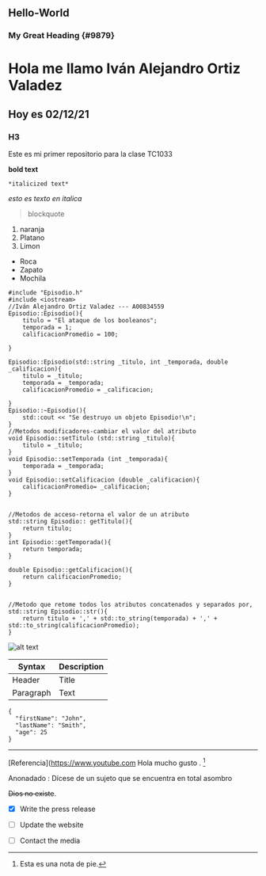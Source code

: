 ## Hello-World
### My Great Heading {#9879}
# Hola me llamo Iván Alejandro Ortiz Valadez
## Hoy es 02/12/21
### H3
Este es mi primer repositorio para la clase TC1033


**bold text**

	*italicized text*
  *esto es texto en italica*
  
  
> blockquote
    
1. naranja 
2. Platano
3. Limon

- Roca
- Zapato
- Mochila

```````
#include "Episodio.h"
#include <iostream>
//Iván Alejandro Ortiz Valadez --- A00834559
Episodio::Episodio(){
    titulo = "El ataque de los booleanos";
    temporada = 1;
    calificacionPromedio = 100;

}

Episodio::Episodio(std::string _titulo, int _temporada, double _calificacion){
    titulo = _titulo;
    temporada = _temporada;
    calificacionPromedio = _calificacion;

}
Episodio::~Episodio(){
    std::cout << "Se destruyo un objeto Episodio!\n";
}
//Metodos modificadores-cambiar el valor del atributo
void Episodio::setTitulo (std::string _titulo){
    titulo = _titulo;
}
void Episodio::setTemporada (int _temporada){
    temporada = _temporada;
}
void Episodio::setCalificacion (double _calificacion){
    calificacionPromedio= _calificacion;
}


//Metodos de acceso-retorna el valor de un atributo
std::string Episodio:: getTitulo(){
    return titulo;
}
int Episodio::getTemporada(){
    return temporada;
}

double Episodio::getCalificacion(){
    return calificacionPromedio;
}


//Metodo que retome todos los atributos concatenados y separados por,
std::string Episodio::str(){
    return titulo + ',' + std::to_string(temporada) + ',' + std::to_string(calificacionPromedio);
}
```````

![alt text](foto.jpg)



| Syntax | Description |
| ----------- | ----------- |
| Header | Title |
| Paragraph | Text |


```
{
  "firstName": "John",
  "lastName": "Smith",
  "age": 25
}
```
---

[Referencia](https://www.youtube.com
Hola mucho gusto . [^1]

[^1]: Esta es una nota de pie.

Anonadado
: Dícese de un sujeto que se encuentra en total asombro 

~~Dios no existe~~.

- [x] Write the press release
- [ ] Update the website
- [ ] Contact the media

